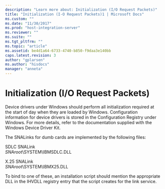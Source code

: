 ```yaml
---
description: "Learn more about: Initialization (I/O Request Packets)"
title: "Initialization (I-O Request Packets)1 | Microsoft Docs"
ms.custom: ""
ms.date: "11/30/2017"
ms.prod: "host-integration-server"
ms.reviewer: ""
ms.suite: ""
ms.tgt_pltfrm: ""
ms.topic: "article"
ms.assetid: be4d1a64-6733-4740-b850-f9daa3e140bb
caps.latest.revision: 3
author: "gplarsen"
ms.author: "hisdocs"
manager: "anneta"
---
```

# Initialization (I/O Request Packets)
Device drivers under Windows should perform all initialization required at the start of day when they are loaded by Windows. Configuration information for device drivers is stored in the Configuration Registry under Windows. For more details, refer to the documentation supplied with the Windows Device Driver Kit.  
  
 The SNALinks for dumb cards are implemented by the following files:  
  
 SDLC SNALink  
 *SNAroot*\SYSTEM\IBMSDLC.DLL  
  
 X.25 SNALink  
 *SNAroot*\SYSTEM\IBMX25.DLL  
  
 To bind to one of these, an installation script should mention the appropriate DLL in the IHVDLL registry entry that the script creates for the link service.
